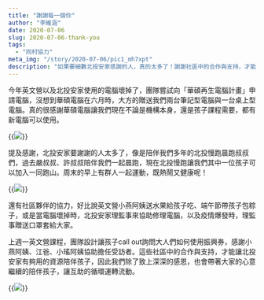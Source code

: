 ```yaml
---
title: "謝謝每一個你"
author: "李維涵"
date: 2020-07-06
slug: 2020-07-06-thank-you
tags:
  - "同村協力"
meta_img: "/story/2020-07-06/pic1_mh7xpt"
description: "如果要細數北投安家感謝的人，真的太多了！謝謝社區中的合作與支持，才能讓北投安家有夠用的資源陪伴孩子。"
---
```


今年英文營以及北投安家使用的電腦壞掉了，團隊嘗試向「華碩再生電腦計畫」申請電腦，沒想到華碩電腦在六月時，大方的贈送我們兩台筆記型電腦與一台桌上型電腦。真的很感謝華碩電腦讓我們現在不論是機構本身，還是孩子課程需要，都有新電腦可以使用。

{{<img src="/story/2020-07-06/pic1_mh7xpt" caption="新電腦！我們也運用在網路閱讀開發課程">}}

提及感謝，北投安家要謝謝的人太多了，像是陪伴我們多年的北投慢跑晨跑叔叔們，過去嚴叔叔、許叔叔陪伴我們一起晨跑，現在北投慢跑讓我們其中一位孩子可以加入一同跑山。周末的早上有群人一起運動，既熱鬧又健康呢！

{{<img src="/story/2020-07-06/pic2_agxgbl" caption="晨跑叔叔的陪伴">}}

還有社區夥伴的協力，好比說英文營小燕阿姨送水果給孩子吃、端午節帶孩子包粽子，或是當電腦壞掉時，北投安家理監事來協助修理電腦，以及疫情爆發時，理監事贈送口罩套給大家。

上週一英文營課程，團隊設計讓孩子call out詢問大人們如何使用振興券，感謝小燕阿姨、江爸、小瑤阿姨協助擔任受訪者。這些社區中的合作與支持，才能讓北投安家有夠用的資源陪伴孩子，因此我們除了致上深深的感恩，也會帶著大家的心意繼續的陪伴孩子，讓互助的循環運轉流動。

{{<img src="/story/2020-07-06/pic3_e3v0c1" caption="英文營call out課程">}}

